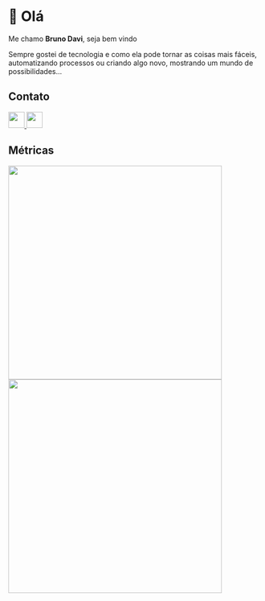 # 👋 Olá

Me chamo **Bruno Davi**, seja bem vindo

Sempre gostei de tecnologia e como ela pode tornar as coisas mais fáceis,
automatizando processos ou criando algo novo, mostrando um mundo de possibilidades...


## Contato

<a href="mailto:brunodaviandrade2000@gmail.com">
  <img width="32" src="https://mail.google.com/favicon.ico" />
</a>

<a href="https://www.linkedin.com/in/brunodavi">
  <img width="32" src="https://www.linkedin.com/favicon.ico" />
</a>


## Métricas

<a href="https://github.com/brunodavi/">
   <img width="425" src="https://github-readme-stats.vercel.app/api?username=brunodavi&show_icons=true&hide_border=true&theme=gruvbox&bg_color=00000000&title_color=2f80ed&text_color=38bdae&locale=pt-BR" />
</a>

<a href="https://github.com/brunodavi/">
   <img width="425" src="https://github-readme-stats.vercel.app/api/top-langs?username=brunodavi&show_icons=true&theme=gruvbox&hide_border=true&bg_color=00000000&title_color=2f80ed&text_color=38bdae&layout=compact&locale=pt-BR" />
</a>
